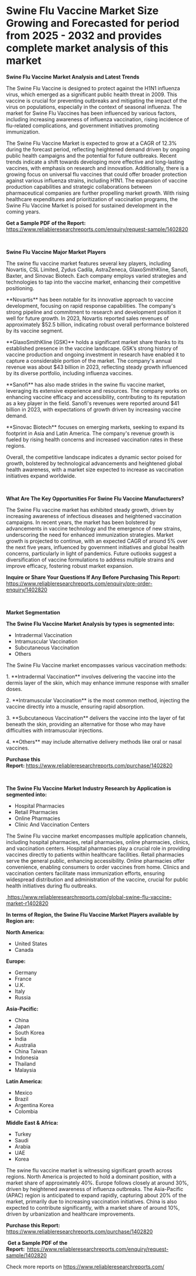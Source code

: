 <p><h1>Swine Flu Vaccine Market Size Growing and Forecasted for period from 2025 - 2032 and provides complete market analysis of this market</h1></p><p><strong>Swine Flu Vaccine Market Analysis and Latest Trends</strong></p>
<p><p>The Swine Flu Vaccine is designed to protect against the H1N1 influenza virus, which emerged as a significant public health threat in 2009. This vaccine is crucial for preventing outbreaks and mitigating the impact of the virus on populations, especially in the context of seasonal influenza. The market for Swine Flu Vaccines has been influenced by various factors, including increasing awareness of influenza vaccination, rising incidence of flu-related complications, and government initiatives promoting immunization.</p><p>The Swine Flu Vaccine Market is expected to grow at a CAGR of 12.3% during the forecast period, reflecting heightened demand driven by ongoing public health campaigns and the potential for future outbreaks. Recent trends indicate a shift towards developing more effective and long-lasting vaccines, with emphasis on research and innovation. Additionally, there is a growing focus on universal flu vaccines that could offer broader protection against various influenza strains, including H1N1. The expansion of vaccine production capabilities and strategic collaborations between pharmaceutical companies are further propelling market growth. With rising healthcare expenditures and prioritization of vaccination programs, the Swine Flu Vaccine Market is poised for sustained development in the coming years.</p></p>
<p><strong>Get a Sample PDF of the Report:&nbsp;</strong> <a href="https://www.reliableresearchreports.com/enquiry/request-sample/1402820?utm_campaign=2652&utm_medium=2&utm_source=Github&utm_content=ia&utm_term=28032025&utm_id=swine-flu-vaccine">https://www.reliableresearchreports.com/enquiry/request-sample/1402820</a></p>
<p>&nbsp;</p>
<p><strong>Swine Flu Vaccine Major Market Players</strong></p>
<p><p>The swine flu vaccine market features several key players, including Novartis, CSL Limited, Zydus Cadila, AstraZeneca, GlaxoSmithKline, Sanofi, Baxter, and Sinovac Biotech. Each company employs varied strategies and technologies to tap into the vaccine market, enhancing their competitive positioning.</p><p>**Novartis** has been notable for its innovative approach to vaccine development, focusing on rapid response capabilities. The company's strong pipeline and commitment to research and development position it well for future growth. In 2023, Novartis reported sales revenues of approximately $52.5 billion, indicating robust overall performance bolstered by its vaccine segment.</p><p>**GlaxoSmithKline (GSK)** holds a significant market share thanks to its established presence in the vaccine landscape. GSK’s strong history of vaccine production and ongoing investment in research have enabled it to capture a considerable portion of the market. The company's annual revenue was about $43 billion in 2023, reflecting steady growth influenced by its diverse portfolio, including influenza vaccines.</p><p>**Sanofi** has also made strides in the swine flu vaccine market, leveraging its extensive experience and resources. The company works on enhancing vaccine efficacy and accessibility, contributing to its reputation as a key player in the field. Sanofi's revenues were reported around $41 billion in 2023, with expectations of growth driven by increasing vaccine demand.</p><p>**Sinovac Biotech** focuses on emerging markets, seeking to expand its footprint in Asia and Latin America. The company's revenue growth is fueled by rising health concerns and increased vaccination rates in these regions.</p><p>Overall, the competitive landscape indicates a dynamic sector poised for growth, bolstered by technological advancements and heightened global health awareness, with a market size expected to increase as vaccination initiatives expand worldwide.</p></p>
<p>&nbsp;</p>
<p><strong>What Are The Key Opportunities For Swine Flu Vaccine Manufacturers?</strong></p>
<p><p>The Swine Flu vaccine market has exhibited steady growth, driven by increasing awareness of infectious diseases and heightened vaccination campaigns. In recent years, the market has been bolstered by advancements in vaccine technology and the emergence of new strains, underscoring the need for enhanced immunization strategies. Market growth is projected to continue, with an expected CAGR of around 5% over the next five years, influenced by government initiatives and global health concerns, particularly in light of pandemics. Future outlooks suggest a diversification of vaccine formulations to address multiple strains and improve efficacy, fostering robust market expansion.</p></p>
<p><strong>Inquire or Share Your Questions If Any Before Purchasing This Report:</strong> <a href="https://www.reliableresearchreports.com/enquiry/pre-order-enquiry/1402820?utm_campaign=2652&utm_medium=2&utm_source=Github&utm_content=ia&utm_term=28032025&utm_id=swine-flu-vaccine">https://www.reliableresearchreports.com/enquiry/pre-order-enquiry/1402820</a></p>
<p>&nbsp;</p>
<p><strong>Market Segmentation</strong></p>
<p><strong>The Swine Flu Vaccine Market Analysis by types is segmented into:</strong></p>
<p><ul><li>Intradermal Vaccination</li><li>Intramuscular Vaccination</li><li>Subcutaneous Vaccination</li><li>Others</li></ul></p>
<p><p>The Swine Flu Vaccine market encompasses various vaccination methods: </p><p>1. **Intradermal Vaccination** involves delivering the vaccine into the dermis layer of the skin, which may enhance immune response with smaller doses. </p><p>2. **Intramuscular Vaccination** is the most common method, injecting the vaccine directly into a muscle, ensuring rapid absorption. </p><p>3. **Subcutaneous Vaccination** delivers the vaccine into the layer of fat beneath the skin, providing an alternative for those who may have difficulties with intramuscular injections. </p><p>4. **Others** may include alternative delivery methods like oral or nasal vaccines.</p></p>
<p><strong>Purchase this Report:&nbsp;</strong><a href="https://www.reliableresearchreports.com/purchase/1402820?utm_campaign=2652&utm_medium=2&utm_source=Github&utm_content=ia&utm_term=28032025&utm_id=swine-flu-vaccine">https://www.reliableresearchreports.com/purchase/1402820</a></p>
<p>&nbsp;</p>
<p><strong>The Swine Flu Vaccine Market Industry Research by Application is segmented into:</strong></p>
<p><ul><li>Hospital Pharmacies</li><li>Retail Pharmacies</li><li>Online Pharmacies</li><li>Clinic And Vaccination Centers</li></ul></p>
<p><p>The Swine Flu vaccine market encompasses multiple application channels, including hospital pharmacies, retail pharmacies, online pharmacies, clinics, and vaccination centers. Hospital pharmacies play a crucial role in providing vaccines directly to patients within healthcare facilities. Retail pharmacies serve the general public, enhancing accessibility. Online pharmacies offer convenience, enabling consumers to order vaccines from home. Clinics and vaccination centers facilitate mass immunization efforts, ensuring widespread distribution and administration of the vaccine, crucial for public health initiatives during flu outbreaks.</p></p>
<p><a href="https://www.reliableresearchreports.com/global-swine-flu-vaccine-market-r1402820?utm_campaign=2652&utm_medium=2&utm_source=Github&utm_content=ia&utm_term=28032025&utm_id=swine-flu-vaccine">&nbsp;https://www.reliableresearchreports.com/global-swine-flu-vaccine-market-r1402820</a></p>
<p><strong>In terms of Region, the Swine Flu Vaccine Market Players available by Region are:</strong></p>
<p>
    <p> <strong> North America: </strong>
        <ul>
            <li>United States</li>
            <li>Canada</li>
        </ul>
        </p> 
    <p> <strong> Europe: </strong>
        <ul>
            <li>Germany</li>
            <li>France</li>
            <li>U.K.</li>
            <li>Italy</li>
            <li>Russia</li>
        </ul>
        </p> 
    <p> <strong> Asia-Pacific: </strong>
        <ul>
            <li>China</li>
            <li>Japan</li>
            <li>South Korea</li>
            <li>India</li>
            <li>Australia</li>
            <li>China Taiwan</li>
            <li>Indonesia</li>
            <li>Thailand</li>
            <li>Malaysia</li>
        </ul>
        </p> 
    <p> <strong> Latin America: </strong>
        <ul>
            <li>Mexico</li>
            <li>Brazil</li>
            <li>Argentina Korea</li>
            <li>Colombia</li>
        </ul>
        </p> 
    <p> <strong> Middle East & Africa: </strong>
        <ul>
            <li>Turkey</li>
            <li>Saudi</li>
            <li>Arabia</li>
            <li>UAE</li>
            <li>Korea</li>
        </ul>
    </p>
    </p>
<p><p>The swine flu vaccine market is witnessing significant growth across regions. North America is projected to hold a dominant position, with a market share of approximately 40%. Europe follows closely at around 30%, driven by heightened awareness of influenza outbreaks. The Asia-Pacific (APAC) region is anticipated to expand rapidly, capturing about 20% of the market, primarily due to increasing vaccination initiatives. China is also expected to contribute significantly, with a market share of around 10%, driven by urbanization and healthcare improvements.</p></p>
<p><strong>Purchase this Report: </strong><a href="https://www.reliableresearchreports.com/purchase/1402820?utm_campaign=2652&utm_medium=2&utm_source=Github&utm_content=ia&utm_term=28032025&utm_id=swine-flu-vaccine">https://www.reliableresearchreports.com/purchase/1402820</a></p>
<p>&nbsp;<strong>Get a Sample PDF of the Report:&nbsp;&nbsp;</strong><a href="https://www.reliableresearchreports.com/enquiry/request-sample/1402820?utm_campaign=2652&utm_medium=2&utm_source=Github&utm_content=ia&utm_term=28032025&utm_id=swine-flu-vaccine">https://www.reliableresearchreports.com/enquiry/request-sample/1402820</a></p>
<p><strong></strong></p>
<p>Check more reports on <a href="https://www.reliableresearchreports.com/?utm_campaign=2652&utm_medium=2&utm_source=Github&utm_content=ia&utm_term=28032025&utm_id=swine-flu-vaccine">https://www.reliableresearchreports.com/</a></p>